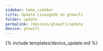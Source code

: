 ```yaml
---
sidebar: home_sidebar
title: Update LineageOS on gtowifi
folder: update
permalink: /devices/gtowifi/update
device: gtowifi
---
```

{% include templates/device_update.md %}
